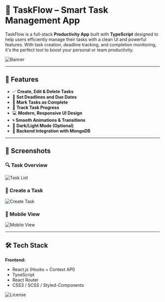 # 🧠 TaskFlow – Smart Task Management App

TaskFlow is a full-stack **Productivity App** built with **TypeScript** designed to help users efficiently manage their tasks with a clean UI and powerful features. With task creation, deadline tracking, and completion monitoring, it's the perfect tool to boost your personal or team productivity.

![Banner](screenshots/banner.png)

---

## 🚀 Features

- ✅ **Create, Edit & Delete Tasks**
- 📅 **Set Deadlines and Due Dates**
- 🔔 **Mark Tasks as Complete**
- 🎯 **Track Task Progress**
- 💻 **Modern, Responsive UI Design**
- 🌀 **Smooth Animations & Transitions**
- 🌙 **Dark/Light Mode (Optional)**
- 🔗 **Backend Integration with MongoDB**

---

## 📸 Screenshots

### 🔍 Task Overview  
![Task List](screenshots/task-list.png)

### 📝 Create a Task  
![Create Task](screenshots/create-task.png)

### 📱 Mobile View  
![Mobile View](screenshots/mobile-view.png)

---

## 🛠 Tech Stack

**Frontend:**
- React.js (Hooks + Context API)
- TyoeScript
- React Router
- CSS3 / SCSS / Styled-Components


![License](https://img.shields.io/badge/License-MIT-green)


